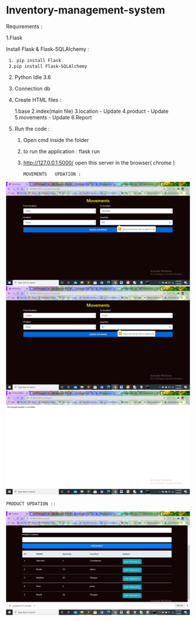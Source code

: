 # Inventory-management-system

Requirements :

1.Flask
 
  Install Flask & Flask-SQLAlchemy :
  
     1. pip install Flask
     2.pip install Flask-SQLAlchemy
 
2. Python Idle 3.6
3. Connection db 

4. Create HTML files  :
      
     1.base
     2.index(main file)
     3.location - Update 
     4.product - Update
     5.movements - Update
     6.Report

5. Run the code :

   1. Open cmd inside the folder 
   2. to run the application :
         flask run
   3. http://127.0.0.1:5000/ open this server in the browser( chrome )
   
          MOVEMENTS   UPDATION :

  ![](Photos/Screenshot%20(279).png)
   ![](Photos/Screenshot%20(280).png)
    ![](Photos/Screenshot%20(281).png)
    
    PRODUCT UPDATION ::
    

   ![](Photos/Screenshot%20(286).png)
 
 




